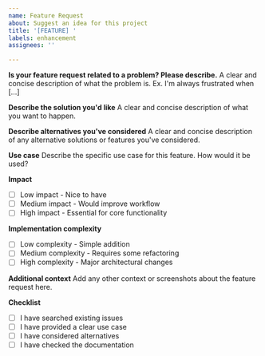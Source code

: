 ```yaml
---
name: Feature Request
about: Suggest an idea for this project
title: '[FEATURE] '
labels: enhancement
assignees: ''

---
```


**Is your feature request related to a problem? Please describe.**
A clear and concise description of what the problem is. Ex. I'm always frustrated when [...]

**Describe the solution you'd like**
A clear and concise description of what you want to happen.

**Describe alternatives you've considered**
A clear and concise description of any alternative solutions or features you've considered.

**Use case**
Describe the specific use case for this feature. How would it be used?

**Impact**
- [ ] Low impact - Nice to have
- [ ] Medium impact - Would improve workflow
- [ ] High impact - Essential for core functionality

**Implementation complexity**
- [ ] Low complexity - Simple addition
- [ ] Medium complexity - Requires some refactoring
- [ ] High complexity - Major architectural changes

**Additional context**
Add any other context or screenshots about the feature request here.

**Checklist**
- [ ] I have searched existing issues
- [ ] I have provided a clear use case
- [ ] I have considered alternatives
- [ ] I have checked the documentation
